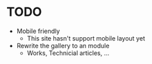 # TODO

- Mobile friendly
  - This site hasn't support mobile layout yet
- Rewrite the gallery to an module
  - Works, Technicial articles, ...
